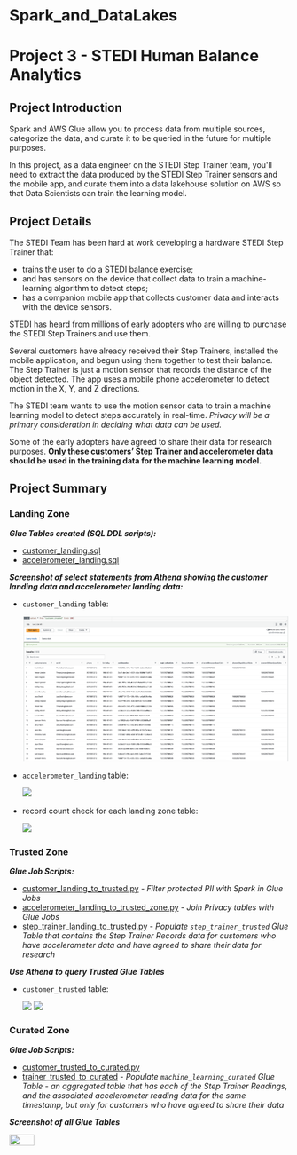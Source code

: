 # Spark_and_DataLakes
# Project 3 - STEDI Human Balance Analytics

## Project Introduction
Spark and AWS Glue allow you to process data from multiple sources, categorize the data, and curate it to be queried in the future for multiple purposes. 

In this project, as a data engineer on the STEDI Step Trainer team, you'll need to extract the data produced by the STEDI Step Trainer sensors and the mobile app, and curate them into a data lakehouse solution on AWS so that Data Scientists can train the learning model. 

## Project Details

The STEDI Team has been hard at work developing a hardware STEDI Step Trainer that:
* trains the user to do a STEDI balance exercise;
* and has sensors on the device that collect data to train a machine-learning algorithm to detect steps;
* has a companion mobile app that collects customer data and interacts with the device sensors.

STEDI has heard from millions of early adopters who are willing to purchase the STEDI Step Trainers and use them.

Several customers have already received their Step Trainers, installed the mobile application, and begun using them together to test their balance. The Step Trainer is just a motion sensor that records the distance of the object detected. The app uses a mobile phone accelerometer to detect motion in the X, Y, and Z directions.

The STEDI team wants to use the motion sensor data to train a machine learning model to detect steps accurately in real-time. _Privacy will be a primary consideration in deciding what data can be used._

Some of the early adopters have agreed to share their data for research purposes. **Only these customers’ Step Trainer and accelerometer data should be used in the training data for the machine learning model.**

## Project Summary

### Landing Zone

_**Glue Tables created (SQL DDL scripts):**_ 
* [customer_landing.sql](./scrips/customer_landing.sql)
* [accelerometer_landing.sql](./scrips/accelerometer_landing.sql)

_**Screenshot of select statements from Athena showing the customer landing data and accelerometer landing data:**_ 

* `customer_landing` table:

    <img src="customer_trusted.png">

*  `accelerometer_landing` table: 

    <img src="./images/accelerometer_landing.png">

* record count check for each landing zone table: 

    <img src="./images/landing_tables_record_count.png">


### Trusted Zone

_**Glue Job Scripts:**_ 
* [customer_landing_to_trusted.py](./scrips/customer_landing_to_trusted.py) - _Filter protected PII with Spark in Glue Jobs_
* [accelerometer_landing_to_trusted_zone.py](./scrips/accelerometer_landing_to_trusted_zone.py) - _Join Privacy tables with Glue Jobs_
* [step_trainer_landing_to_trusted.py](./scrips/step_trainer_landing_to_trusted.py) - _Populate `step_trainer_trusted` Glue Table that contains the Step Trainer Records data for customers who have accelerometer data and have agreed to share their data for research_


_**Use Athena to query Trusted Glue Tables**_ 

*  `customer_trusted` table: 

    <img src="./images/customer_trusted.png">

    <img src="./images/customer_trusted_check.png">


### Curated Zone

_**Glue Job Scripts:**_ 
* [customer_trusted_to_curated.py](./scrips/customer_trusted_to_curated.py)
* [trainer_trusted_to_curated](./scrips/trainer_trusted_to_curated.py) - _Populate `machine_learning_curated` Glue Table - an aggregated table that has each of the Step Trainer Readings, and the associated accelerometer reading data for the same timestamp, but only for customers who have agreed to share their data_


_**Screenshot of all Glue Tables**_ 

<img src="./images/glue_tables.png" width=30% height=50%>
